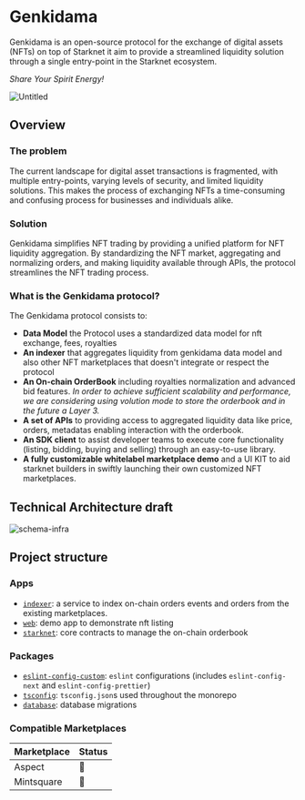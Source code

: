 # Genkidama

Genkidama is an open-source protocol for the exchange of digital assets (NFTs) on top of Starknet it aim to provide a streamlined liquidity solution through a single entry-point in the Starknet ecosystem.

_Share Your Spirit Energy!_

![Untitled](https://user-images.githubusercontent.com/243668/216725985-7caa3f63-f645-4265-90fb-b128a18f2a19.gif)

## Overview

### The problem

The current landscape for digital asset transactions is fragmented, with multiple entry-points, varying levels of security, and limited liquidity solutions. This makes the process of exchanging NFTs a time-consuming and confusing process for businesses and individuals alike.

### Solution

Genkidama simplifies NFT trading by providing a unified platform for NFT liquidity aggregation. By standardizing the NFT market, aggregating and normalizing orders, and making liquidity available through APIs, the protocol streamlines the NFT trading process.

### What is the Genkidama protocol?

The Genkidama protocol consists to:

- **Data Model** the Protocol uses a standardized data model for nft exchange, fees, royalties
- **An indexer** that aggregates liquidity from genkidama data model and also other NFT marketplaces that doesn't integrate or respect the protocol
- **An On-chain OrderBook** including royalties normalization and advanced bid features. _In order to achieve sufficient scalability and performance, we are considering using volution mode to store the orderbook and in the future a Layer 3._
- **A set of APIs** to providing access to aggregated liquidity data like price, orders, metadatas enabling interaction with the orderbook.
- **An SDK client** to assist developer teams to execute core functionality (listing, bidding, buying and selling) through an easy-to-use library.
- **A fully customizable whitelabel marketplace demo** and a UI KIT to aid starknet builders in swiftly launching their own customized NFT marketplaces.

## Technical Architecture draft

![schema-infra](https://user-images.githubusercontent.com/243668/216762228-acdf6d1b-0b17-4ccd-8531-41233e6703df.png)

## Project structure

### Apps

- [`indexer`](https://github.com/ScreenshotLabs/Genkidama/tree/main/apps/indexer): a service to index on-chain orders events and orders from the existing marketplaces.
- [`web`](https://github.com/ScreenshotLabs/Genkidama/tree/main/apps/web): demo app to demonstrate nft listing
- [`starknet`](https://github.com/ScreenshotLabs/Genkidama/tree/main/apps/web): core contracts to manage the on-chain orderbook

### Packages

- [`eslint-config-custom`](https://github.com/ScreenshotLabs/Genkidama/tree/main/packages/eslint-config-custom): `eslint` configurations (includes `eslint-config-next` and `eslint-config-prettier`)
- [`tsconfig`](https://github.com/ScreenshotLabs/Genkidama/tree/main/packages/tsconfig): `tsconfig.json`s used throughout the monorepo
- [`database`](https://github.com/ScreenshotLabs/Genkidama/tree/main/packages/database): database migrations

### Compatible Marketplaces

| Marketplace | Status |
| ----------- | ------ |
| Aspect      | 🚧     |
| Mintsquare  | 🚧     |
